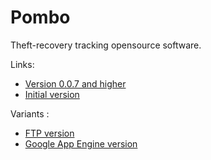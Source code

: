 Pombo
=====

Theft-recovery tracking opensource software.

Links:

* [Version 0.0.7 and higher](http://bobotig.fr/contenu/projets/pombo/)
* [Initial version](http://sebsauvage.net/pombo/)

Variants :

* [FTP version](https://github.com/tuxmouraille/MesApps/tree/master/Pombo)
* [Google App Engine version](https://github.com/solsticedhiver/pombo_on_appengine)
